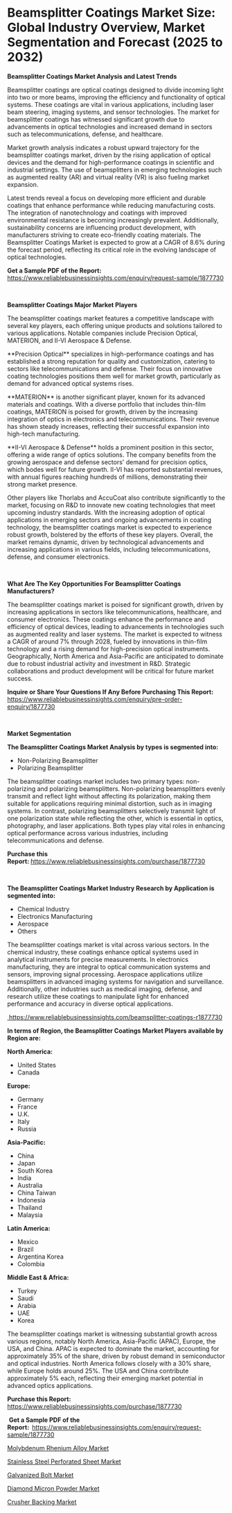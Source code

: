 <p><h1>Beamsplitter Coatings Market Size: Global Industry Overview, Market Segmentation and Forecast (2025 to 2032)</h1></p><p><strong>Beamsplitter Coatings Market Analysis and Latest Trends</strong></p>
<p><p>Beamsplitter coatings are optical coatings designed to divide incoming light into two or more beams, improving the efficiency and functionality of optical systems. These coatings are vital in various applications, including laser beam steering, imaging systems, and sensor technologies. The market for beamsplitter coatings has witnessed significant growth due to advancements in optical technologies and increased demand in sectors such as telecommunications, defense, and healthcare.</p><p>Market growth analysis indicates a robust upward trajectory for the beamsplitter coatings market, driven by the rising application of optical devices and the demand for high-performance coatings in scientific and industrial settings. The use of beamsplitters in emerging technologies such as augmented reality (AR) and virtual reality (VR) is also fueling market expansion. </p><p>Latest trends reveal a focus on developing more efficient and durable coatings that enhance performance while reducing manufacturing costs. The integration of nanotechnology and coatings with improved environmental resistance is becoming increasingly prevalent. Additionally, sustainability concerns are influencing product development, with manufacturers striving to create eco-friendly coating materials. The Beamsplitter Coatings Market is expected to grow at a CAGR of 8.6% during the forecast period, reflecting its critical role in the evolving landscape of optical technologies.</p></p>
<p><strong>Get a Sample PDF of the Report:&nbsp;</strong> <a href="https://www.reliablebusinessinsights.com/enquiry/request-sample/1877730?utm_campaign=1119&utm_medium=2&utm_source=Github&utm_content=ia&utm_term=31012025&utm_id=beamsplitter-coatings">https://www.reliablebusinessinsights.com/enquiry/request-sample/1877730</a></p>
<p>&nbsp;</p>
<p><strong>Beamsplitter Coatings Major Market Players</strong></p>
<p><p>The beamsplitter coatings market features a competitive landscape with several key players, each offering unique products and solutions tailored to various applications. Notable companies include Precision Optical, MATERION, and II-VI Aerospace & Defense. </p><p>**Precision Optical** specializes in high-performance coatings and has established a strong reputation for quality and customization, catering to sectors like telecommunications and defense. Their focus on innovative coating technologies positions them well for market growth, particularly as demand for advanced optical systems rises.</p><p>**MATERION** is another significant player, known for its advanced materials and coatings. With a diverse portfolio that includes thin-film coatings, MATERION is poised for growth, driven by the increasing integration of optics in electronics and telecommunications. Their revenue has shown steady increases, reflecting their successful expansion into high-tech manufacturing.</p><p>**II-VI Aerospace & Defense** holds a prominent position in this sector, offering a wide range of optics solutions. The company benefits from the growing aerospace and defense sectors' demand for precision optics, which bodes well for future growth. II-VI has reported substantial revenues, with annual figures reaching hundreds of millions, demonstrating their strong market presence.</p><p>Other players like Thorlabs and AccuCoat also contribute significantly to the market, focusing on R&D to innovate new coating technologies that meet upcoming industry standards. With the increasing adoption of optical applications in emerging sectors and ongoing advancements in coating technology, the beamsplitter coatings market is expected to experience robust growth, bolstered by the efforts of these key players. Overall, the market remains dynamic, driven by technological advancements and increasing applications in various fields, including telecommunications, defense, and consumer electronics.</p></p>
<p>&nbsp;</p>
<p><strong>What Are The Key Opportunities For Beamsplitter Coatings Manufacturers?</strong></p>
<p><p>The beamsplitter coatings market is poised for significant growth, driven by increasing applications in sectors like telecommunications, healthcare, and consumer electronics. These coatings enhance the performance and efficiency of optical devices, leading to advancements in technologies such as augmented reality and laser systems. The market is expected to witness a CAGR of around 7% through 2028, fueled by innovations in thin-film technology and a rising demand for high-precision optical instruments. Geographically, North America and Asia-Pacific are anticipated to dominate due to robust industrial activity and investment in R&D. Strategic collaborations and product development will be critical for future market success.</p></p>
<p><strong>Inquire or Share Your Questions If Any Before Purchasing This Report:</strong> <a href="https://www.reliablebusinessinsights.com/enquiry/pre-order-enquiry/1877730?utm_campaign=1119&utm_medium=2&utm_source=Github&utm_content=ia&utm_term=31012025&utm_id=beamsplitter-coatings">https://www.reliablebusinessinsights.com/enquiry/pre-order-enquiry/1877730</a></p>
<p>&nbsp;</p>
<p><strong>Market Segmentation</strong></p>
<p><strong>The Beamsplitter Coatings Market Analysis by types is segmented into:</strong></p>
<p><ul><li>Non-Polarizing Beamsplitter</li><li>Polarizing Beamsplitter</li></ul></p>
<p><p>The beamsplitter coatings market includes two primary types: non-polarizing and polarizing beamsplitters. Non-polarizing beamsplitters evenly transmit and reflect light without affecting its polarization, making them suitable for applications requiring minimal distortion, such as in imaging systems. In contrast, polarizing beamsplitters selectively transmit light of one polarization state while reflecting the other, which is essential in optics, photography, and laser applications. Both types play vital roles in enhancing optical performance across various industries, including telecommunications and defense.</p></p>
<p><strong>Purchase this Report:&nbsp;</strong><a href="https://www.reliablebusinessinsights.com/purchase/1877730?utm_campaign=1119&utm_medium=2&utm_source=Github&utm_content=ia&utm_term=31012025&utm_id=beamsplitter-coatings">https://www.reliablebusinessinsights.com/purchase/1877730</a></p>
<p>&nbsp;</p>
<p><strong>The Beamsplitter Coatings Market Industry Research by Application is segmented into:</strong></p>
<p><ul><li>Chemical Industry</li><li>Electronics Manufacturing</li><li>Aerospace</li><li>Others</li></ul></p>
<p><p>The beamsplitter coatings market is vital across various sectors. In the chemical industry, these coatings enhance optical systems used in analytical instruments for precise measurements. In electronics manufacturing, they are integral to optical communication systems and sensors, improving signal processing. Aerospace applications utilize beamsplitters in advanced imaging systems for navigation and surveillance. Additionally, other industries such as medical imaging, defense, and research utilize these coatings to manipulate light for enhanced performance and accuracy in diverse optical applications.</p></p>
<p><a href="https://www.reliablebusinessinsights.com/beamsplitter-coatings-r1877730?utm_campaign=1119&utm_medium=2&utm_source=Github&utm_content=ia&utm_term=31012025&utm_id=beamsplitter-coatings">&nbsp;https://www.reliablebusinessinsights.com/beamsplitter-coatings-r1877730</a></p>
<p><strong>In terms of Region, the Beamsplitter Coatings Market Players available by Region are:</strong></p>
<p>
    <p> <strong> North America: </strong>
        <ul>
            <li>United States</li>
            <li>Canada</li>
        </ul>
        </p> 
    <p> <strong> Europe: </strong>
        <ul>
            <li>Germany</li>
            <li>France</li>
            <li>U.K.</li>
            <li>Italy</li>
            <li>Russia</li>
        </ul>
        </p> 
    <p> <strong> Asia-Pacific: </strong>
        <ul>
            <li>China</li>
            <li>Japan</li>
            <li>South Korea</li>
            <li>India</li>
            <li>Australia</li>
            <li>China Taiwan</li>
            <li>Indonesia</li>
            <li>Thailand</li>
            <li>Malaysia</li>
        </ul>
        </p> 
    <p> <strong> Latin America: </strong>
        <ul>
            <li>Mexico</li>
            <li>Brazil</li>
            <li>Argentina Korea</li>
            <li>Colombia</li>
        </ul>
        </p> 
    <p> <strong> Middle East & Africa: </strong>
        <ul>
            <li>Turkey</li>
            <li>Saudi</li>
            <li>Arabia</li>
            <li>UAE</li>
            <li>Korea</li>
        </ul>
    </p>
    </p>
<p><p>The beamsplitter coatings market is witnessing substantial growth across various regions, notably North America, Asia-Pacific (APAC), Europe, the USA, and China. APAC is expected to dominate the market, accounting for approximately 35% of the share, driven by robust demand in semiconductor and optical industries. North America follows closely with a 30% share, while Europe holds around 25%. The USA and China contribute approximately 5% each, reflecting their emerging market potential in advanced optics applications.</p></p>
<p><strong>Purchase this Report: </strong><a href="https://www.reliablebusinessinsights.com/purchase/1877730?utm_campaign=1119&utm_medium=2&utm_source=Github&utm_content=ia&utm_term=31012025&utm_id=beamsplitter-coatings">https://www.reliablebusinessinsights.com/purchase/1877730</a></p>
<p>&nbsp;<strong>Get a Sample PDF of the Report:&nbsp;&nbsp;</strong><a href="https://www.reliablebusinessinsights.com/enquiry/request-sample/1877730?utm_campaign=1119&utm_medium=2&utm_source=Github&utm_content=ia&utm_term=31012025&utm_id=beamsplitter-coatings">https://www.reliablebusinessinsights.com/enquiry/request-sample/1877730</a></p>
<p><strong></strong></p>
<p><p><a href="https://github.com/akrachveslov/Market-Research-Report-List-1/blob/main/molybdenum-rhenium-alloy-market.md?utm_campaign=1119&utm_medium=2&utm_source=Github&utm_content=ia&utm_term=31012025&utm_id=beamsplitter-coatings">Molybdenum Rhenium Alloy Market</a></p><p><a href="https://github.com/tashipmhuiri/Market-Research-Report-List-1/blob/main/stainless-steel-perforated-sheet-market.md?utm_campaign=1119&utm_medium=2&utm_source=Github&utm_content=ia&utm_term=31012025&utm_id=beamsplitter-coatings">Stainless Steel Perforated Sheet Market</a></p><p><a href="https://github.com/balapopepi/Market-Research-Report-List-1/blob/main/galvanized-bolt-market.md?utm_campaign=1119&utm_medium=2&utm_source=Github&utm_content=ia&utm_term=31012025&utm_id=beamsplitter-coatings">Galvanized Bolt Market</a></p><p><a href="https://github.com/namvartiffer/Market-Research-Report-List-1/blob/main/diamond-micron-powder-market.md?utm_campaign=1119&utm_medium=2&utm_source=Github&utm_content=ia&utm_term=31012025&utm_id=beamsplitter-coatings">Diamond Micron Powder Market</a></p><p><a href="https://github.com/lynlynyusay/Market-Research-Report-List-1/blob/main/crusher-backing-market.md?utm_campaign=1119&utm_medium=2&utm_source=Github&utm_content=ia&utm_term=31012025&utm_id=beamsplitter-coatings">Crusher Backing Market</a></p></p>